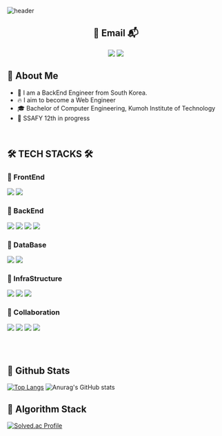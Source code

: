  ![header](https://capsule-render.vercel.app/api?type=waving&color=gradiant&height=300&section=header&text=Hello%20World!!%20%F0%9F%99%82)

<div align=center>
 
## :incoming_envelope: Email :mailbox_with_mail:
<a href="mailto:dideodnjs9860@gmail.com"><img src="https://img.shields.io/badge/Gmail-d14836?style=flat-square&logo=Gmail&logoColor=white&link=dideodnjs9860@gmail.com"/></a>
<a href="mailto:qkqh9860@naver.com"><img src="https://img.shields.io/badge/Naver-03C75A?style=flat-square&logo=naver&logoColor=white&link=qkqh9860@naver.com"/></a>

</div>

  ## 👀 About Me
  - :raising_hand: I am a BackEnd Engineer from South Korea.
  - :fire: I aim to become a Web Engineer
  - :mortar_board: Bachelor of Computer Engineering, Kumoh Institute of Technology
  - :gem: SSAFY 12th in progress

<br>


## 🛠️ TECH STACKS 🛠️

### 🚀 FrontEnd
<img src="https://img.shields.io/badge/javascript-F7DF1E?style=for-the-badge&logo=javascript&logoColor=black"> <img src="https://img.shields.io/badge/vue.js-4FC08D?style=for-the-badge&logo=vue.js&logoColor=white"> 

### 🚀 BackEnd
<img src="https://img.shields.io/badge/spring-6DB33F?style=for-the-badge&logo=spring&logoColor=white">  <img src="https://img.shields.io/badge/spring boot-6DB33F?style=for-the-badge&logo=springboot&logoColor=white"/> <img src="https://img.shields.io/badge/hibernate-59666C?style=for-the-badge&logo=hibernate&logoColor=white"/> <img src="https://img.shields.io/badge/mybatis-4479A1?style=for-the-badge&logo=mybatis&logoColor=white"/>

### 🚀 DataBase
<img src="https://img.shields.io/badge/mysql-4479A1?style=for-the-badge&logo=mysql&logoColor=white"> <img src="https://img.shields.io/badge/redis-FF4438?style=for-the-badge&logo=redis&logoColor=white">

### 🚀 InfraStructure
<img src="https://img.shields.io/badge/linux-FCC624?style=for-the-badge&logo=linux&logoColor=black"> <img src="https://img.shields.io/badge/docker-2496ED?style=for-the-badge&logo=docker&logoColor=white"> <img src="https://img.shields.io/badge/nginx-009639?style=for-the-badge&logo=nginx&logoColor=white">

### 🚀 Collaboration
<img src="https://img.shields.io/badge/git-F05032?style=for-the-badge&logo=git&logoColor=white"> <img src="https://img.shields.io/badge/jira-0052CC?style=for-the-badge&logo=jira&logoColor=white"> <img src="https://img.shields.io/badge/notion-000000?style=for-the-badge&logo=notion&logoColor=white"> <img src="https://img.shields.io/badge/swagger-85EA2D?style=for-the-badge&logo=swagger&logoColor=white">

<br/>
<br/>

 ## 🤔 Github Stats
[![Top Langs](https://github-readme-stats.vercel.app/api/top-langs/?username=YDaewon)](https://github.com/anuraghazra/github-readme-stats)
![Anurag's GitHub stats](https://github-readme-stats.vercel.app/api?username=YDaewon&show_icons=true&theme=blueberry) 


 ## :bug: Algorithm Stack
[![Solved.ac Profile](http://mazassumnida.wtf/api/v2/generate_badge?boj=qkqh9779)](https://solved.ac/qkqh9779/)
<!--
**YDaewon/YDaewon** is a ✨ _special_ ✨ repository because its `README.md` (this file) appears on your GitHub profile.

Here are some ideas to get you started:

- 🔭 I’m currently working on ...
- 🌱 I’m currently learning ...
- 👯 I’m looking to collaborate on ...
- 🤔 I’m looking for help with ...
- 💬 Ask me about ...
- 📫 How to reach me: ...
- 😄 Pronouns: ...
- ⚡ Fun fact: ...
-->
